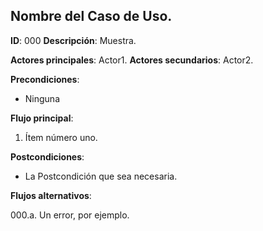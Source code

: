 ## Nombre del Caso de Uso.

**ID**: 000
**Descripción**: Muestra.

**Actores principales**: Actor1.
**Actores secundarios**: Actor2.

**Precondiciones**:
- Ninguna

**Flujo principal**:
1. Ítem número uno.

**Postcondiciones**:

- La Postcondición que sea necesaria.

**Flujos alternativos**:

000.a. Un error, por ejemplo.
